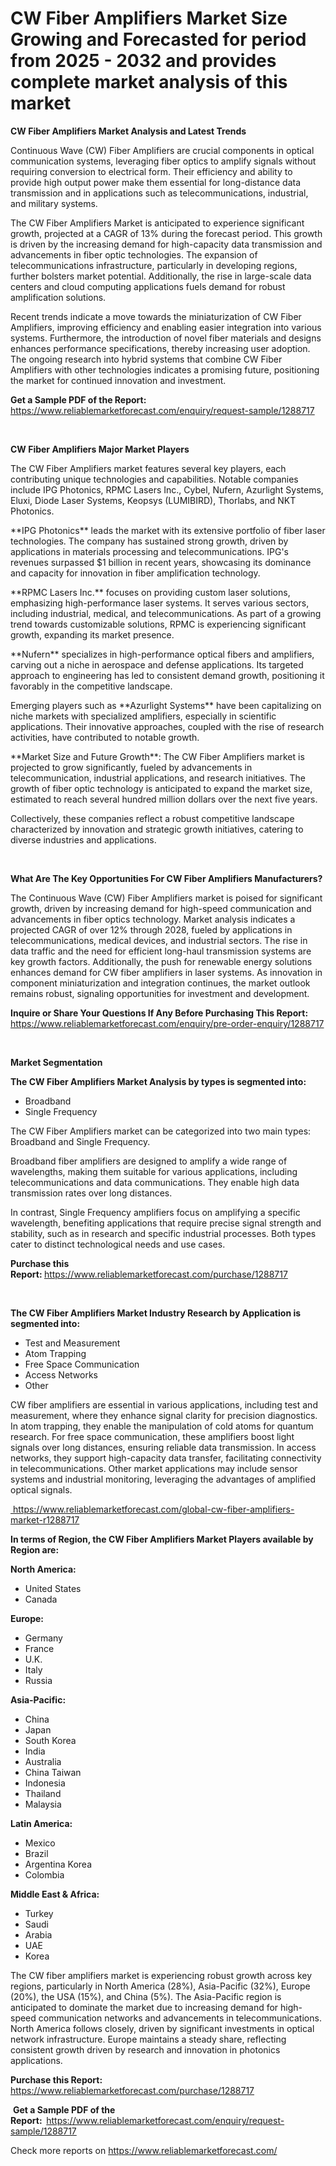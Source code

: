 <p><h1>CW Fiber Amplifiers Market Size Growing and Forecasted for period from 2025 - 2032 and provides complete market analysis of this market</h1></p><p><strong>CW Fiber Amplifiers Market Analysis and Latest Trends</strong></p>
<p><p>Continuous Wave (CW) Fiber Amplifiers are crucial components in optical communication systems, leveraging fiber optics to amplify signals without requiring conversion to electrical form. Their efficiency and ability to provide high output power make them essential for long-distance data transmission and in applications such as telecommunications, industrial, and military systems.</p><p>The CW Fiber Amplifiers Market is anticipated to experience significant growth, projected at a CAGR of 13% during the forecast period. This growth is driven by the increasing demand for high-capacity data transmission and advancements in fiber optic technologies. The expansion of telecommunications infrastructure, particularly in developing regions, further bolsters market potential. Additionally, the rise in large-scale data centers and cloud computing applications fuels demand for robust amplification solutions.</p><p>Recent trends indicate a move towards the miniaturization of CW Fiber Amplifiers, improving efficiency and enabling easier integration into various systems. Furthermore, the introduction of novel fiber materials and designs enhances performance specifications, thereby increasing user adoption. The ongoing research into hybrid systems that combine CW Fiber Amplifiers with other technologies indicates a promising future, positioning the market for continued innovation and investment.</p></p>
<p><strong>Get a Sample PDF of the Report:&nbsp;</strong> <a href="https://www.reliablemarketforecast.com/enquiry/request-sample/1288717?utm_campaign=1134&utm_medium=2&utm_source=Github&utm_content=ia&utm_term=16012025&utm_id=cw-fiber-amplifiers">https://www.reliablemarketforecast.com/enquiry/request-sample/1288717</a></p>
<p>&nbsp;</p>
<p><strong>CW Fiber Amplifiers Major Market Players</strong></p>
<p><p>The CW Fiber Amplifiers market features several key players, each contributing unique technologies and capabilities. Notable companies include IPG Photonics, RPMC Lasers Inc., Cybel, Nufern, Azurlight Systems, Eluxi, Diode Laser Systems, Keopsys (LUMIBIRD), Thorlabs, and NKT Photonics.</p><p>**IPG Photonics** leads the market with its extensive portfolio of fiber laser technologies. The company has sustained strong growth, driven by applications in materials processing and telecommunications. IPG's revenues surpassed $1 billion in recent years, showcasing its dominance and capacity for innovation in fiber amplification technology.</p><p>**RPMC Lasers Inc.** focuses on providing custom laser solutions, emphasizing high-performance laser systems. It serves various sectors, including industrial, medical, and telecommunications. As part of a growing trend towards customizable solutions, RPMC is experiencing significant growth, expanding its market presence.</p><p>**Nufern** specializes in high-performance optical fibers and amplifiers, carving out a niche in aerospace and defense applications. Its targeted approach to engineering has led to consistent demand growth, positioning it favorably in the competitive landscape.</p><p>Emerging players such as **Azurlight Systems** have been capitalizing on niche markets with specialized amplifiers, especially in scientific applications. Their innovative approaches, coupled with the rise of research activities, have contributed to notable growth.</p><p>**Market Size and Future Growth**: The CW Fiber Amplifiers market is projected to grow significantly, fueled by advancements in telecommunication, industrial applications, and research initiatives. The growth of fiber optic technology is anticipated to expand the market size, estimated to reach several hundred million dollars over the next five years.</p><p>Collectively, these companies reflect a robust competitive landscape characterized by innovation and strategic growth initiatives, catering to diverse industries and applications.</p></p>
<p>&nbsp;</p>
<p><strong>What Are The Key Opportunities For CW Fiber Amplifiers Manufacturers?</strong></p>
<p><p>The Continuous Wave (CW) Fiber Amplifiers market is poised for significant growth, driven by increasing demand for high-speed communication and advancements in fiber optics technology. Market analysis indicates a projected CAGR of over 12% through 2028, fueled by applications in telecommunications, medical devices, and industrial sectors. The rise in data traffic and the need for efficient long-haul transmission systems are key growth factors. Additionally, the push for renewable energy solutions enhances demand for CW fiber amplifiers in laser systems. As innovation in component miniaturization and integration continues, the market outlook remains robust, signaling opportunities for investment and development.</p></p>
<p><strong>Inquire or Share Your Questions If Any Before Purchasing This Report:</strong> <a href="https://www.reliablemarketforecast.com/enquiry/pre-order-enquiry/1288717?utm_campaign=1134&utm_medium=2&utm_source=Github&utm_content=ia&utm_term=16012025&utm_id=cw-fiber-amplifiers">https://www.reliablemarketforecast.com/enquiry/pre-order-enquiry/1288717</a></p>
<p>&nbsp;</p>
<p><strong>Market Segmentation</strong></p>
<p><strong>The CW Fiber Amplifiers Market Analysis by types is segmented into:</strong></p>
<p><ul><li>Broadband</li><li>Single Frequency</li></ul></p>
<p><p>The CW Fiber Amplifiers market can be categorized into two main types: Broadband and Single Frequency. </p><p>Broadband fiber amplifiers are designed to amplify a wide range of wavelengths, making them suitable for various applications, including telecommunications and data communications. They enable high data transmission rates over long distances. </p><p>In contrast, Single Frequency amplifiers focus on amplifying a specific wavelength, benefiting applications that require precise signal strength and stability, such as in research and specific industrial processes. Both types cater to distinct technological needs and use cases.</p></p>
<p><strong>Purchase this Report:&nbsp;</strong><a href="https://www.reliablemarketforecast.com/purchase/1288717?utm_campaign=1134&utm_medium=2&utm_source=Github&utm_content=ia&utm_term=16012025&utm_id=cw-fiber-amplifiers">https://www.reliablemarketforecast.com/purchase/1288717</a></p>
<p>&nbsp;</p>
<p><strong>The CW Fiber Amplifiers Market Industry Research by Application is segmented into:</strong></p>
<p><ul><li>Test and Measurement</li><li>Atom Trapping</li><li>Free Space Communication</li><li>Access Networks</li><li>Other</li></ul></p>
<p><p>CW fiber amplifiers are essential in various applications, including test and measurement, where they enhance signal clarity for precision diagnostics. In atom trapping, they enable the manipulation of cold atoms for quantum research. For free space communication, these amplifiers boost light signals over long distances, ensuring reliable data transmission. In access networks, they support high-capacity data transfer, facilitating connectivity in telecommunications. Other market applications may include sensor systems and industrial monitoring, leveraging the advantages of amplified optical signals.</p></p>
<p><a href="https://www.reliablemarketforecast.com/global-cw-fiber-amplifiers-market-r1288717?utm_campaign=1134&utm_medium=2&utm_source=Github&utm_content=ia&utm_term=16012025&utm_id=cw-fiber-amplifiers">&nbsp;https://www.reliablemarketforecast.com/global-cw-fiber-amplifiers-market-r1288717</a></p>
<p><strong>In terms of Region, the CW Fiber Amplifiers Market Players available by Region are:</strong></p>
<p>
    <p> <strong> North America: </strong>
        <ul>
            <li>United States</li>
            <li>Canada</li>
        </ul>
        </p> 
    <p> <strong> Europe: </strong>
        <ul>
            <li>Germany</li>
            <li>France</li>
            <li>U.K.</li>
            <li>Italy</li>
            <li>Russia</li>
        </ul>
        </p> 
    <p> <strong> Asia-Pacific: </strong>
        <ul>
            <li>China</li>
            <li>Japan</li>
            <li>South Korea</li>
            <li>India</li>
            <li>Australia</li>
            <li>China Taiwan</li>
            <li>Indonesia</li>
            <li>Thailand</li>
            <li>Malaysia</li>
        </ul>
        </p> 
    <p> <strong> Latin America: </strong>
        <ul>
            <li>Mexico</li>
            <li>Brazil</li>
            <li>Argentina Korea</li>
            <li>Colombia</li>
        </ul>
        </p> 
    <p> <strong> Middle East & Africa: </strong>
        <ul>
            <li>Turkey</li>
            <li>Saudi</li>
            <li>Arabia</li>
            <li>UAE</li>
            <li>Korea</li>
        </ul>
    </p>
    </p>
<p><p>The CW fiber amplifiers market is experiencing robust growth across key regions, particularly in North America (28%), Asia-Pacific (32%), Europe (20%), the USA (15%), and China (5%). The Asia-Pacific region is anticipated to dominate the market due to increasing demand for high-speed communication networks and advancements in telecommunications. North America follows closely, driven by significant investments in optical network infrastructure. Europe maintains a steady share, reflecting consistent growth driven by research and innovation in photonics applications.</p></p>
<p><strong>Purchase this Report: </strong><a href="https://www.reliablemarketforecast.com/purchase/1288717?utm_campaign=1134&utm_medium=2&utm_source=Github&utm_content=ia&utm_term=16012025&utm_id=cw-fiber-amplifiers">https://www.reliablemarketforecast.com/purchase/1288717</a></p>
<p>&nbsp;<strong>Get a Sample PDF of the Report:&nbsp;&nbsp;</strong><a href="https://www.reliablemarketforecast.com/enquiry/request-sample/1288717?utm_campaign=1134&utm_medium=2&utm_source=Github&utm_content=ia&utm_term=16012025&utm_id=cw-fiber-amplifiers">https://www.reliablemarketforecast.com/enquiry/request-sample/1288717</a></p>
<p><strong></strong></p>
<p>Check more reports on <a href="https://www.reliablemarketforecast.com/?utm_campaign=1134&utm_medium=2&utm_source=Github&utm_content=ia&utm_term=16012025&utm_id=cw-fiber-amplifiers">https://www.reliablemarketforecast.com/</a></p>